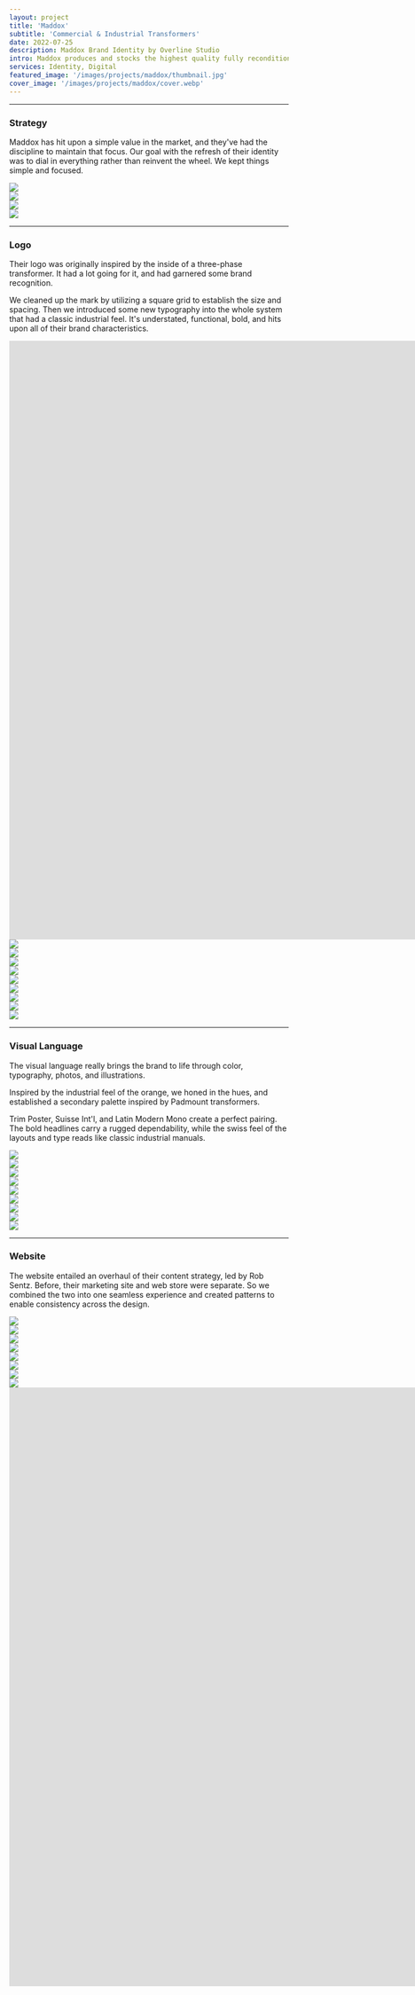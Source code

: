 ```yaml
---
layout: project
title: 'Maddox'
subtitle: 'Commercial & Industrial Transformers'
date: 2022-07-25
description: Maddox Brand Identity by Overline Studio
intro: Maddox produces and stocks the highest quality fully reconditioned and new transformers available on the market. Founded by a team of industry veterans, Maddox is focused exclusively on the transformer and transformer-related needs of industrial and commercial clients. We worked with the Maddox team to refresh their visual identity, establish a bold visual language, and design a new marketing and e-commerce website.
services: Identity, Digital
featured_image: '/images/projects/maddox/thumbnail.jpg'
cover_image: '/images/projects/maddox/cover.webp'
---
```


<hr class="span-12" />

<div class="span-12 md-span-6">
    <h3 class="displayLarge">Strategy</h3>
</div>

<div class="span-12 md-span-6 md-start-7">
    <p>Maddox has hit upon a simple value in the market, and they've had the discipline to maintain that focus. Our goal with the refresh of their identity was to dial in everything rather than reinvent the wheel. We kept things simple and focused.</p>
</div>

<div class="span-12 pt1">
    <img src="{{ '/images/projects/maddox/mission.jpg' | relative_url }}" />
</div>

<div class="span-12 sm-span-6 pt1 lg-pt2">
     <img src="{{ '/images/projects/maddox/workshop.jpg' | relative_url }}" />
</div>
<div class="span-12 sm-span-6 sm-start-7 pt1 lg-pt2">
    <img src="{{ '/images/projects/maddox/stickies.jpg' | relative_url }}" />
</div>

<div class="span-12 pt1 lg-pt2 mb10">
    <img src="{{ '/images/projects/maddox/strategy.jpg' | relative_url }}" />
</div>


<hr class="span-12" />

<div class="span-12 md-span-6">
    <h3 class="displayLarge">Logo</h3>
</div>

<div class="span-12 md-span-6 md-start-7">
    <p>Their logo was originally inspired by the inside of a three-phase transformer. It had a lot going for it, and had garnered some brand recognition.</p>
    <p>We cleaned up the mark by utilizing a square grid to establish the size and spacing. Then we introduced some new typography into the whole system that had a classic industrial feel. It's understated, functional, bold, and hits upon all of their brand characteristics.</p>
</div>

<div class="span-12 pt1 lg-pt2">
    <iframe src="https://player.vimeo.com/video/721710458?autoplay=1&loop=1&title=0&byline=0&portrait=0&background=1&quality=2K" width="1920px" height="1080px" frameborder="0" allow="autoplay; fullscreen; picture-in-picture" allowfullscreen title="Maddox Logo Reveal"></iframe>
</div>

<div class="span-12 sm-span-6 pt1 lg-pt2">
     <img src="{{ '/images/projects/maddox/logo-before.jpg' | relative_url }}" />
</div>
<div class="span-12 sm-span-6 sm-start-7 pt1 lg-pt2">
    <img src="{{ '/images/projects/maddox/logo-after.jpg' | relative_url }}" />
</div>

<div class="span-12 pt1 lg-pt2">
    <img src="{{ '/images/projects/maddox/lockup.jpg' | relative_url }}" />
</div>

<div class="span-12 pt1 lg-pt2">
    <img src="{{ '/images/projects/maddox/tee-black.jpg' | relative_url }}" />
</div>

<div class="span-12 sm-span-6 pt1 lg-pt2">
     <img src="{{ '/images/projects/maddox/lockup-wide.jpg' | relative_url }}" />
</div>
<div class="span-12 sm-span-6 sm-start-7 pt1 lg-pt2">
    <img src="{{ '/images/projects/maddox/lockup-stacked.jpg' | relative_url }}" />
</div>

<div class="span-12 pt1 lg-pt2">
    <img src="{{ '/images/projects/maddox/panel.jpg' | relative_url }}" />
</div>

<div class="span-12 sm-span-6 pt1 lg-pt2">
     <img src="{{ '/images/projects/maddox/tee-folded.jpg' | relative_url }}" />
</div>
<div class="span-12 sm-span-6 sm-start-7 pt1 lg-pt2 mb10">
    <img src="{{ '/images/projects/maddox/tee-hanging.jpg' | relative_url }}" />
</div>

<hr class="span-12" />

<div class="span-12 md-span-6">
    <h3 class="displayLarge">Visual Language</h3>
</div>

<div class="span-12 md-span-6 md-start-7">
    <p>The visual language really brings the brand to life through color, typography, photos, and illustrations.</p>
    <p>Inspired by the industrial feel of the orange, we honed in the hues, and established a secondary palette inspired by Padmount transformers. </p>
    <p>Trim Poster, Suisse Int'l, and Latin Modern Mono create a perfect pairing. The bold headlines carry a rugged dependability, while the swiss feel of the layouts and type reads like classic industrial manuals.</p>
</div>

<div class="span-12 pt1 lg-pt2">
    <img src="{{ '/images/projects/maddox/color.jpg' | relative_url }}" />
</div>

<div class="span-12 pt1 lg-pt2">
    <img src="{{ '/images/projects/maddox/trim.jpg' | relative_url }}" />
</div>

<div class="span-12 sm-span-6 pt1 lg-pt2">
     <img src="{{ '/images/projects/maddox/suisse.jpg' | relative_url }}" />
</div>
<div class="span-12 sm-span-6 sm-start-7 pt1 lg-pt2">
    <img src="{{ '/images/projects/maddox/latin-modern-mono.jpg' | relative_url }}" />
</div>

<div class="span-12 sm-span-6 pt1 lg-pt2">
     <img src="{{ '/images/projects/maddox/transformer-photo-1.jpg' | relative_url }}" />
</div>
<div class="span-12 sm-span-6 sm-start-7 pt1 lg-pt2">
    <img src="{{ '/images/projects/maddox/transformer-photo-2.jpg' | relative_url }}" />
</div>
<div class="span-12 sm-span-6 pt1 lg-pt2">
     <img src="{{ '/images/projects/maddox/transformer-photo-3.jpg' | relative_url }}" />
</div>
<div class="span-12 sm-span-6 sm-start-7 pt1 lg-pt2">
    <img src="{{ '/images/projects/maddox/transformer-photo-4.jpg' | relative_url }}" />
</div>

<div class="span-12 pt1 lg-pt2 mb10">
    <img src="{{ '/images/projects/maddox/social.jpg' | relative_url }}" />
</div>


<hr class="span-12" />

<div class="span-12 md-span-6">
    <h3 class="displayLarge">Website</h3>
</div>

<div class="span-12 md-span-6 md-start-7">
    <p>The website entailed an overhaul of their content strategy, led by Rob Sentz. Before, their marketing site and web store were separate. So we combined the two into one seamless experience and created patterns to enable consistency across the design.</p>
</div>

<div class="span-12 pt1 lg-pt2">
    <img src="{{ '/images/projects/maddox/lofis.jpg' | relative_url }}" />
</div>

<div class="span-12 sm-span-6 pt1 lg-pt2">
     <img src="{{ '/images/projects/maddox/hifi-home.jpg' | relative_url }}" />
</div>
<div class="span-12 sm-span-6 sm-start-7 pt1 lg-pt2">
    <img src="{{ '/images/projects/maddox/hifi-product.jpg' | relative_url }}" />
</div>

<div class="span-12 pt1 lg-pt2">
    <img src="{{ '/images/projects/maddox/homepage.jpg' | relative_url }}" />
</div>

<div class="span-12 pt1 lg-pt2">
    <img src="{{ '/images/projects/maddox/website.jpg' | relative_url }}" />
</div>

<div class="span-12 sm-span-6 pt1 lg-pt2">
     <img src="{{ '/images/projects/maddox/mobile-mock.jpg' | relative_url }}" />
</div>
<div class="span-12 sm-span-6 sm-start-7 pt1 lg-pt2">
    <img src="{{ '/images/projects/maddox/mobile-navigation.jpg' | relative_url }}" />
</div>

<div class="span-12 pt1 lg-pt2">
    <img src="{{ '/images/projects/maddox/illustrations.jpg' | relative_url }}" />
</div>

<div class="span-12 pt1 lg-pt2">
    <iframe src="https://player.vimeo.com/video/721725112?autoplay=1&loop=1&title=0&byline=0&portrait=0&background=1&quality=2K" width="1920px" height="1080px" frameborder="0" allow="autoplay; fullscreen; picture-in-picture" allowfullscreen title="Maddox Logo Reveal"></iframe>
</div>